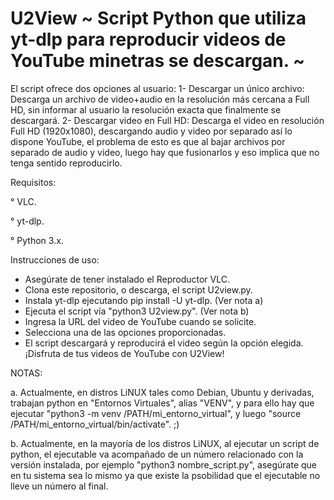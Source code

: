 # U2View ~ Script Python que utiliza yt-dlp para reproducir videos de YouTube minetras se descargan. ~

El script ofrece dos opciones al usuario:
1- Descargar un único archivo: Descarga un archivo de video+audio en la resolución más cercana a Full HD, sin informar al usuario la resolución exacta que finalmente se descargará.
2- Descargar video en Full HD: Descarga el video en resolución Full HD (1920x1080), descargando audio y video por separado  así lo dispone YouTube, el problema de esto es que al bajar archivos por separado de audio y video, luego hay que fusionarlos y eso implica que no tenga sentido reproducirlo.

Requisitos:

° VLC.

° yt-dlp.

° Python 3.x.

Instrucciones de uso:
- Asegúrate de tener instalado el Reproductor VLC.
- Clona este repositorio, o descarga, el script U2view.py.
- Instala yt-dlp ejecutando pip install -U yt-dlp. (Ver nota a)
- Ejecuta el script vía "python3 U2view.py". (Ver nota b)
- Ingresa la URL del video de YouTube cuando se solicite.
- Selecciona una de las opciones proporcionadas.
- El script descargará y reproducirá el video según la opción elegida.
¡Disfruta de tus videos de YouTube con U2View!

NOTAS:

a. Actualmente, en distros LiNUX tales como Debian, Ubuntu y derivadas, trabajan python en "Entornos Virtuales", alias "VENV", y para ello hay que ejecutar "python3 -m venv /PATH/mi_entorno_virtual", y luego "source /PATH/mi_entorno_virtual/bin/activate". ;) 

b. Actualmente, en la mayoría de los distros LiNUX, al ejecutar un script de python, el ejecutable va acompañado de un número relacionado con la versión instalada, por ejemplo "python3 nombre_script.py", asegúrate que en tu sistema sea lo mismo ya que existe la psobilidad que el ejecutable no lleve un número al final.
